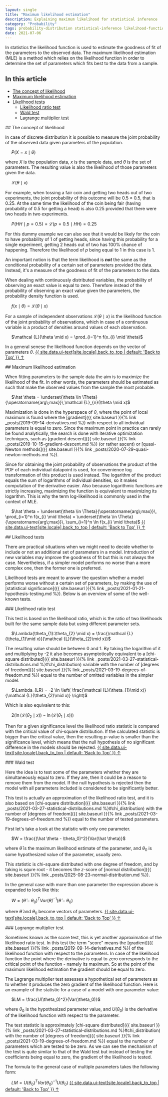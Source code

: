 ```yaml
---
layout: single
title: "Maximum likelihood estimation"
description: Explaining maximum likelihood for statistical inference
category: "Probability"
tags: probability-distribution statistical-inference likelihood-function goodness-of-fit MLE joint-probability log-likelihood likelihood-ratio likelihood-ratio-test Wald-test Wald-statistic chi-squre-distribution Lagrange-multiplier-test score-test
date: 2021-07-06
---
```


In statistics the likelihood function is used to estimate the goodness of fit of the parameters to the observed data. The maximum likelihood estimation (MLE) is a method which relies on the likelihood function in order to determine the set of parameters which fits best to the data from a sample.

## In this article
* [The concept of likelihood](#concept_likelihood)
* [Maximum likelihood estimation](#mle)
* [Likelihood tests](#likelihood_tests)
  * [Likelihood ratio test](#likelihood_ratio)
  * [Wald test](#wald_test)
  * [Lagrange multiplier test](#lagrange_multiplier)

<div id='concept_likelihood'/>
## The concept of likelihood

In case of discrete distribution it is possible to measure the joint probability of the observed data given parameters of the population.

&nbsp;&nbsp;&nbsp;&nbsp;
$P(X=x \mid \theta)$

where $X$ is the population data, $x$ is the sample data, and $\theta$ is the set of parameters. The resulting value is also the likelihood of those parameters given the data.

&nbsp;&nbsp;&nbsp;&nbsp;
$\mathcal {L}(\theta \mid x)$

For example, when tossing a fair coin and getting two heads out of two experiments, the joint probability of this outcome will be 0.5 $\times$ 0.5, that is 0.25. At the same time the likelihood of the coin being fair (having probability of 0.5 for getting a head) is also 0.25 provided that there were two heads in two experiments.

&nbsp;&nbsp;&nbsp;&nbsp;
$P(HH \mid p=0.5) = \mathcal {L}(p=0.5 \mid HH) = 0.25$

For this dummy example we can also see that it would be likely for the coin to have probability of 1 of getting heads, since having this probability for a single experiment, getting 2 heads out of two has 100% chance of happening. Therefore the likelihood of $p$ being equal to 1 in this case is 1.

An important notion is that the term likelihood is ***not*** the same as the conditional probability of a certain set of parameters provided the data. Instead, it's a measure of the goodness of fit of the parameters to the data.

When dealing with continuously distributed variables, the probability of observing an exact value is equal to zero. Therefore instead of the probability of observing an exact value given the parameters, the probability density function is used.

&nbsp;&nbsp;&nbsp;&nbsp;
$f(x \mid \theta) = \mathcal {L}(\theta \mid x)$

For a sample of independent observations $\mathcal {L}(\theta \mid x)$ is the likelihood function of the joint probability of observations, which in case of a continuous variable is a product of densities around values of each observation.

&nbsp;&nbsp;&nbsp;&nbsp;
$\mathcal {L}(\theta \mid x) = \prod_{i=1}^n f(x_{i} \mid \theta)$

In a general senese the likelihood function depends on the vector of parameters $\theta$.
<a href="#page-title" class="back-to-top">{{ site.data.ui-text[site.locale].back_to_top | default: 'Back to Top' }} &uarr;</a>

<div id='mle'/>
## Maximum likelihood estimation

When fitting parameters to the sample data the aim is to maximize the likelihood of the fit. In other words, the parameters should be estimated as such that make the observed values from the sample the most probable.

&nbsp;&nbsp;&nbsp;&nbsp;
$\hat \theta = \underset{\theta \in \Theta}{\operatorname{arg\;max}}\,\mathcal {L}_{n}(\theta \mid x)$

Maximization is done in the hyperspace of $\theta$, where the point of local maximum is found where the [gradient]({{ site.baseurl }}{% link _posts/2019-09-14-derivatives.md %}) with respect to all individual parameters is equal to zero. Since the maximum point in practice can rarely be found analytically, the search is done with iterative optimization techniques, such as [gradient descent]({{ site.baseurl }}{% link _posts/2019-10-15-gradient-descent.md %}) (or rather ascent) or [quasi-Newton methods]({{ site.baseurl }}{% link _posts/2020-07-29-quasi-newton-methods.md %}).

Since for obtaining the joint probability of observations the product of the PDF of each individual datapoint is used, for convenience log transformation of this product is used instead. The logarithm of the product equals the sum of logarithms of individual densities, so it makes computation of the derivative easier. Also because logarithmic functions are strictly increasing, maximizing the function is equivalent to maximizing its logarithm. This is why the term log-likelihood is commonly used in the context of MLE.

&nbsp;&nbsp;&nbsp;&nbsp;
$\hat \theta = \underset{\theta \in \Theta}{\operatorname{arg\;max}}\, \prod_{i=1}^n f(x_{i} \mid \theta) = \underset{\theta \in \Theta}{\operatorname{arg\;max}}\, \sum_{i=1}^n \ln f(x_{i} \mid \theta)$
<a href="#page-title" class="back-to-top">{{ site.data.ui-text[site.locale].back_to_top | default: 'Back to Top' }} &uarr;</a>

<div id='likelihood_tests'/>
## Likelihood tests

There are practical situations when we might need to decide whether to include or not an additional set of parameters in a model. Introduction of new variables may improve the goodness of fit but this is not always the case. Nevertheless, if a simpler model performs no worse than a more complex one, then the former one is preferred.

Likelihood tests are meant to answer the question whether a model performs worse without a certain set of parameters, by making the use of [statistical significance]({{ site.baseurl }}{% link _posts/2021-01-21-hypothesis-testing.md %}). Below is an overview of some of the well-known tests.

<div id='likelihood_ratio'/>
### Likelihood ratio test

This test is based on the likelihood ratio, which is the ratio of two likelihoods built for the same sample data but using different parameter sets.

&nbsp;&nbsp;&nbsp;&nbsp;
$\Lambda(\theta_{1}:\theta_{2} \mid x) = \frac{\mathcal {L}(\theta_{1}\mid x)}{\mathcal {L}(\theta_{2}\mid x)}$

The resulting value should be between 0 and 1. By taking the logarithm of it and multiplying by -2 it also becomes asymptotically equivalent to a [chi-square distributed]({{ site.baseurl }}{% link _posts/2021-03-27-statistical-distributions.md %}#chi_distribution) variable with the number of [degrees of freedom]({{ site.baseurl }}{% link _posts/2021-03-19-degrees-of-freedom.md %}) equal to the number of omitted variables in the simpler model.

&nbsp;&nbsp;&nbsp;&nbsp;
$\Lambda_{LR} = -2 \ln \left( \frac{\mathcal {L}(\theta_{1}\mid x)}{\mathcal {L}(\theta_{2}\mid x)} \right)$

Which is also equivalent to this:

&nbsp;&nbsp;&nbsp;&nbsp;
$2(\ln(\mathcal {L}(\theta_{2}\mid x)) - \ln(\mathcal {L}(\theta_{1}\mid x)))$

Then for a given significance level the likelihood ratio statistic is compared with the critical value of chi-square distribution. If the calculated statistic is bigger than the critical value, then the resulting $p$-value is smaller than the significance level, which means that the null hypothesis of no significant difference in the models should be rejected.
<a href="#page-title" class="back-to-top">{{ site.data.ui-text[site.locale].back_to_top | default: 'Back to Top' }} &uarr;</a>

<div id='wald_test'/>
### Wald test

Here the idea is to test some of the parameters whether they are simultaneously equal to zero. If they are, then it could be a reason to remove them from the model. If the null hypothesis is rejected then the model with all parameters included is considered to be significantly better.

This test is actually an approximation of the likelihood ratio test, and it is also based on [chi-square distribution]({{ site.baseurl }}{% link _posts/2021-03-27-statistical-distributions.md %}#chi_distribution) with the number of [degrees of freedom]({{ site.baseurl }}{% link _posts/2021-03-19-degrees-of-freedom.md %}) equal to the number of tested parameters.

First let's take a look at the statistic with only one parameter.

&nbsp;&nbsp;&nbsp;&nbsp;
$W = \frac{(\hat \theta - \theta_0)^2}{Var(\hat \theta)}$

where $\hat \theta$ is the maximum likelihood estimate of the parameter, and $\theta_0$ is some hypothesized value of the parameter, usually zero.

This statistic is chi-square distributed with one degree of freedom, and by taking is squre root - it becomes the $z$-score of [normal distribution]({{ site.baseurl }}{% link _posts/2025-08-23-normal-distribution.md %}).

In the general case with more than one parameter the expression above is expanded to look like this:

&nbsp;&nbsp;&nbsp;&nbsp;
$W = (\hat \theta - \theta_0)^T Var(\hat \theta)^{-1} (\hat \theta - \theta_0)$

where $\hat \theta$ and $\theta_0$ become vectors of parameters.
<a href="#page-title" class="back-to-top">{{ site.data.ui-text[site.locale].back_to_top | default: 'Back to Top' }} &uarr;</a>

<div id='lagrange_multiplier'/>
### Lagrange multiplier test 

Sometimes known as the score test, this is yet another approximation of the likelihood ratio test. In this test the term "score" means the [gradient]({{ site.baseurl }}{% link _posts/2019-09-14-derivatives.md %}) of the likelihood function with respect to the parameters. In case of the likelihood function the point where the derivative is equal to zero corresponds to the critical point of the function - namely its maximum. So at the point of the maximum likelihood estimation the gradient should be equal to zero.

The Lagrange multiplier test assesses a hypothetical set of parameters as to whether it produces the zero gradient of the likelihood function. Here is an example of the statistic for a case of a model with one parameter value:

&nbsp;&nbsp;&nbsp;&nbsp;
$LM = \frac{U(\theta_0)^2}{Var(\theta_0)}$

where $\theta_0$ is the hypothesized parameter value, and $U(\theta_0)$ is the derivative of the likelihood function with respect to the parameter.

The test statistic is approximately [chi-square distributed]({{ site.baseurl }}{% link _posts/2021-03-27-statistical-distributions.md %}#chi_distribution) with the number of [degrees of freedom]({{ site.baseurl }}{% link _posts/2021-03-19-degrees-of-freedom.md %}) equal to the number of parameters which are tested to be zero. As we can see the mechanism of the test is quite similar to that of the Wald test but instead of testing the coefficients being equal to zero, the gradient of the likelihood is tested.

The formula to the general case of multiple parameters takes the following form:

&nbsp;&nbsp;&nbsp;&nbsp;
$LM = U(\theta_0)^T Var(\theta_0)^{-1} U(\theta_0)$
<a href="#page-title" class="back-to-top">{{ site.data.ui-text[site.locale].back_to_top | default: 'Back to Top' }} &uarr;</a>